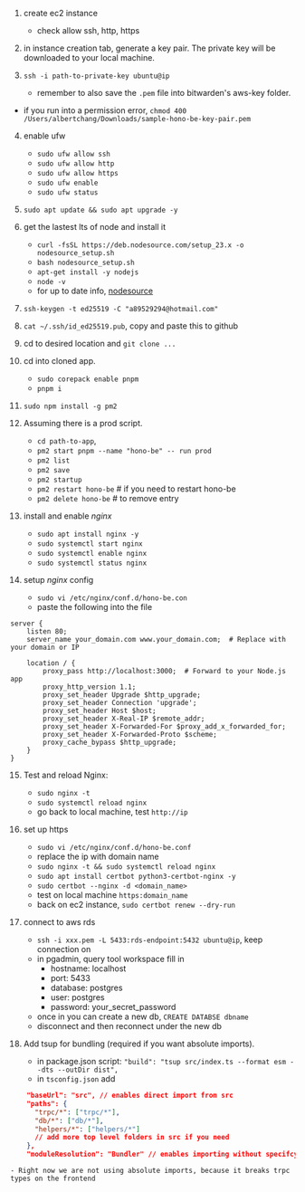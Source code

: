 1. create ec2 instance

   - check allow ssh, http, https

2. in instance creation tab, generate a key pair. The private key will be downloaded to your local machine.
3. `ssh -i path-to-private-key ubuntu@ip`
   - remember to also save the `.pem` file into bitwarden's aws-key folder.

- if you run into a permission error, `chmod 400 /Users/albertchang/Downloads/sample-hono-be-key-pair.pem`

4.  enable ufw

    - `sudo ufw allow ssh`
    - `sudo ufw allow http`
    - `sudo ufw allow https`
    - `sudo ufw enable`
    - `sudo ufw status`

5.  `sudo apt update && sudo apt upgrade -y`
6.  get the lastest lts of node and install it

    - `curl -fsSL https://deb.nodesource.com/setup_23.x -o nodesource_setup.sh`
    - `bash nodesource_setup.sh`
    - `apt-get install -y nodejs`
    - `node -v`
    - for up to date info, [nodesource](https://github.com/nodesource/distributions)

7.  `ssh-keygen -t ed25519 -C "a89529294@hotmail.com"`
8.  `cat ~/.ssh/id_ed25519.pub`, copy and paste this to github
9.  cd to desired location and `git clone ...`
10. cd into cloned app.

    - `sudo corepack enable pnpm`
    - `pnpm i`

11. `sudo npm install -g pm2`
12. Assuming there is a prod script.

    - `cd path-to-app`,
    - `pm2 start pnpm --name "hono-be" -- run prod`
    - `pm2 list`
    - `pm2 save`
    - `pm2 startup`
    - `pm2 restart hono-be` # if you need to restart hono-be
    - `pm2 delete hono-be` # to remove entry

13. install and enable _nginx_

    - `sudo apt install nginx -y`
    - `sudo systemctl start nginx`
    - `sudo systemctl enable nginx`
    - `sudo systemctl status nginx`

14. setup _nginx_ config

    - `sudo vi /etc/nginx/conf.d/hono-be.con`
    - paste the following into the file

```nginx
server {
    listen 80;
    server_name your_domain.com www.your_domain.com;  # Replace with your domain or IP

    location / {
        proxy_pass http://localhost:3000;  # Forward to your Node.js app
        proxy_http_version 1.1;
        proxy_set_header Upgrade $http_upgrade;
        proxy_set_header Connection 'upgrade';
        proxy_set_header Host $host;
        proxy_set_header X-Real-IP $remote_addr;
        proxy_set_header X-Forwarded-For $proxy_add_x_forwarded_for;
        proxy_set_header X-Forwarded-Proto $scheme;
        proxy_cache_bypass $http_upgrade;
    }
}
```

15. Test and reload Nginx:

    - `sudo nginx -t`
    - `sudo systemctl reload nginx`
    - go back to local machine, test `http://ip`

16. set up https

    - `sudo vi /etc/nginx/conf.d/hono-be.conf`
    - replace the ip with domain name
    - `sudo nginx -t && sudo systemctl reload nginx`
    - `sudo apt install certbot python3-certbot-nginx -y`
    - `sudo certbot --nginx -d <domain_name>`
    - test on local machine `https:domain_name`
    - back on ec2 instance, `sudo certbot renew --dry-run`

17. connect to aws rds

    - `ssh -i xxx.pem -L 5433:rds-endpoint:5432 ubuntu@ip`, keep connection on
    - in pgadmin, query tool workspace fill in
      - hostname: localhost
      - port: 5433
      - database: postgres
      - user: postgres
      - password: your_secret_password
    - once in you can create a new db, `CREATE DATABSE dbname`
    - disconnect and then reconnect under the new db

18. Add tsup for bundling (required if you want absolute imports).
    - in package.json script: `"build": "tsup src/index.ts --format esm --dts --outDir dist",`
    - in `tsconfig.json` add

```json
    "baseUrl": "src", // enables direct import from src
    "paths": {
      "trpc/*": ["trpc/*"],
      "db/*": ["db/*"],
      "helpers/*": ["helpers/*"]
      // add more top level folders in src if you need
    },
    "moduleResolution": "Bundler" // enables importing without specifcying .js/.ts
```

    - Right now we are not using absolute imports, because it breaks trpc types on the frontend
